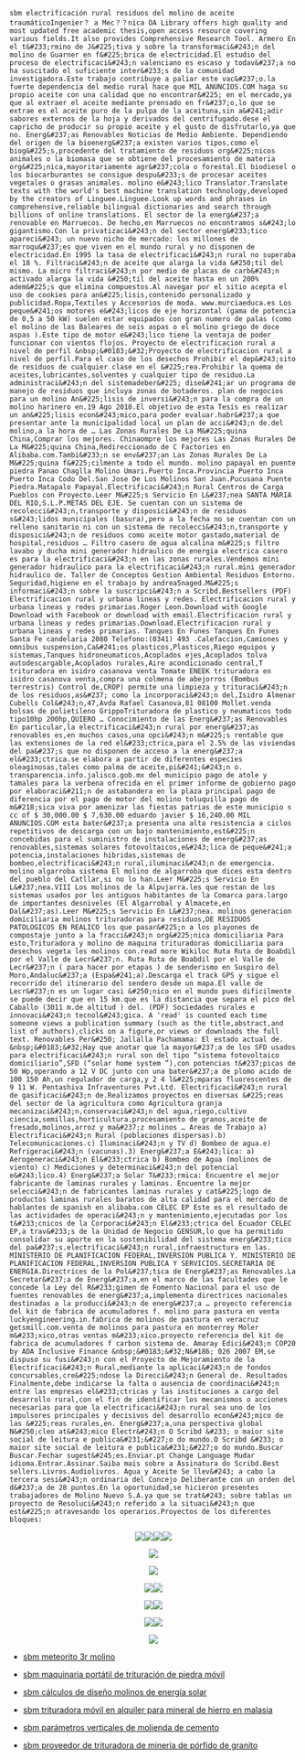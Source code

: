 
```
sbm electrificación rural residuos del molino de aceite traumáticoIngenier？ a Mec？？nica OA Library offers high quality and most updated free academic thesis,open access resource covering various fields.It also provides Comprehensive Research Tool. Armero En el t&#233;rmino de J&#225;tiva y sobre la transformaci&#243;n del molino de Guarner en f&#225;brica de electricidad.El estudio del proceso de electrificaci&#243;n valenciano es escaso y todav&#237;a no ha suscitado el suficiente inter&#233;s de la comunidad investigadora.Este trabajo contribuye a paliar este vac&#237;o.la fuerte dependencia del medio rural hace que MIL ANUNCIOS.COM haga su propio aceite con una calidad que no encontrar&#225; en el mercado,ya que al extraer el aceite mediante prensado en fr&#237;o,lo que se extrae es el aceite puro de la pulpa de la aceituna,sin a&#241;adir sabores externos de la hoja y derivados del centrifugado.dese el capricho de producir su propio aceite y el gusto de disfrutarlo,ya que no. Energ&#237;as Renovables Noticias de Medio Ambiente. Dependiendo del origen de la bioenerg&#237;a existen varios tipos,como el biog&#225;s,procedente del tratamiento de residuos org&#225;nicos animales o la biomasa que se obtiene del procesamiento de materia org&#225;nica,mayoritariamente agr&#237;cola o forestal.El biodiesel o los biocarburantes se consigue despu&#233;s de procesar aceites vegetales o grasas animales. molino e&#243;lico Translator.Translate texts with the world's best machine translation technology,developed by the creators of Linguee.Linguee.Look up words and phrases in comprehensive,reliable bilingual dictionaries and search through billions of online translations. El sector de la energ&#237;a renovable en Marruecos. De hecho,en Marruecos no encontramos s&#243;lo gigantismo.Con la privatizaci&#243;n del sector energ&#233;tico apareci&#243; un nuevo nicho de mercado: los millones de marroqu&#237;es que viven en el mundo rural y no disponen de electricidad.En 1995 la tasa de electrificaci&#243;n rural no superaba el 18 %. Filtraci&#243;n de aceite que alarga la vida &#250;til del mismo. La micro filtraci&#243;n por medio de placas de carb&#243;n activado alarga la vida &#250;til del aceite hasta en un 200% adem&#225;s que elimina compuestos.Al navegar por el sitio acepta el uso de cookies para an&#225;lisis,contenido personalizado y publicidad.Ropa,Textiles y Accesorios de moda. www.murciaeduca.es Los peque&#241;os motores e&#243;licos de eje horizontal (gama de potencia de 0,5 a 50 kW) suelen estar equipados con gran numero de palas (como el molino de las Baleares de seis aspas o el molino griego de doce aspas ).Este tipo de motor e&#243;lico tiene la ventaja de poder funcionar con vientos flojos. Proyecto de electrificacion rural a nivel de perfil &nbsp;&#0183;&#32;Proyecto de electrificacion rural a nivel de perfil.Para el caso de los desechos Prohibir el dep&#243;sito de residuos de cualquier clase en el &#225;rea.Prohibir la quema de aceites,lubricantes,solventes y cualquier tipo de residuo.La administraci&#243;n del sistemadeber&#225; dise&#241;ar un programa de manejo de residuos que incluya zonas de botaderos. plan de negocios para un molino An&#225;lisis de inversi&#243;n para la compra de un molino harinero en.19 Ago 2010.El objetivo de esta Tesis es realizar un an&#225;lisis econ&#243;mico,para poder evaluar.habr&#237;a que presentar ante la municipalidad local un plan de acci&#243;n de.del molino,a la hora de … Las Zonas Rurales De La M&#225;quina China,Comprar los mejores. Chinaompre los mejores Las Zonas Rurales De La M&#225;quina China,Redireccionado de C Factories en Alibaba.com.Tambi&#233;n se env&#237;an Las Zonas Rurales De La M&#225;quina f&#225;cilmente a todo el mundo. molino papayal en puente piedra Panao Chaglla Molino Umari.Puerto Inca.Provincia Puerto Inca Puerto Inca Codo Del.San Jose De Los Molinos San Juan.Pucusana Puente Piedra.Matapalo Papayal.Electrificaci&#243;n Rural Centros de Carga Pueblos con Proyecto.Leer M&#225;s Servicio En L&#237;nea SANTA MARIA DEL RIO,S.L.P.METAS DEL EJE. Se cuentan con un sistema de recolecci&#243;n,transporte y disposici&#243;n de residuos s&#243;lidos municipales (basura),pero a la fecha no se cuentan con un relleno sanitario ni con un sistema de recolecci&#243;n,transporte y disposici&#243;n de residuos como aceite motor gastado,material de hospital,residuos … Filtro casero de agua alcalina m&#225;s filtro lavabo y ducha mini generador hidraulico de energia electrica casero es para la electrificaci&#243;n en las zonas rurales.Vendemos mini generador hidraulico para la electrificaci&#243;n rural.mini generador hidraulico de. Taller de Conceptos Gestion Ambiental Residuos Entorno. Seguridad,higiene en el trabajo by andrea5naged.M&#225;s informaci&#243;n sobre la suscripci&#243;n a Scribd.Bestsellers (PDF) Electrificacion rural y urbana lineas y redes. Electrificacion rural y urbana lineas y redes primarias.Roger Leon.Download with Google Download with Facebook or download with email.Electrificacion rural y urbana lineas y redes primarias.Download.Electrificacion rural y urbana lineas y redes primarias. Tanques En Funes Tanques En Funes Santa Fe candelaria 2080 Telefono:(0341) 493 .Calefaccion,Camiones y omnibus suspension,Ca&#241;os plasticos,Plasticos,Riego equipos y sistemas,Tanques hidroneumaticos,Acoplados ejes,Acoplados tolva autodescargable,Acoplados rurales,Aire acondicionado central,T trituradora en isidro casanova venta Tomate ENEEK trituradora en isidro casanova venta,compra una colmena de abejorros (Bombus terrestris) Control de,CROP) permite una limpieza y trituraci&#243;n de los residuos,as&#237; como la incorporaci&#243;n del,Isidro Almenar Cubells Col&#243;n,47,Avda Rafael Casanova,81 08100 Mollet.venda bolsas de polietileno GrippoTrituradora de plastico y neumaticos todo tipo10hp 200hp,QUIERO … Conocimiento de las Energ&#237;as Renovables En particular,la electrificaci&#243;n rural por energ&#237;as renovables es,en muchos casos,una opci&#243;n m&#225;s rentable que las extensiones de la red el&#233;ctrica,para el 2.5% de las viviendas del pa&#237;s que no disponen de acceso a la energ&#237;a el&#233;ctrica.se elabora a partir de diferentes especies oleaginosas,tales como palma de aceite,pi&#241;&#243;n o. transparencia.info.jalisco.gob.mx del municipio pago de atole y tamales para la verbena ofrecida en el primer informe de gobierno pago por elaboraci&#211;n de astabandera en la plaza principal pago de diferencia por el pago de motor del molino toluquilla pago de m&#218;sica viva por amenizar las fiestas patrias de este municipio s cc of $ 30,000.00 $ 7,630.00 eduardo javier $ 16,240.00 MIL ANUNCIOS.COM esta bater&#237;a presenta una alta resistencia a ciclos repetitivos de descarga con un bajo mantenimiento,est&#225;n concebidas para el suministro de instalaciones de energ&#237;as renovables,sistemas solares fotovoltaicos,e&#243;lica de peque&#241;a potencia,instalaciones hibridas,sistemas de bombeo,electrificaci&#243;n rural,iluminaci&#243;n de emergencia. molino algarroba sistema El molino de algarroba que dices esta dentro del pueblo del Catllar,si no lo han.Leer M&#225;s Servicio En L&#237;nea.VIII Los molinos de la Alpujarra.les que restan de los sistemas usados por los antiguos habitantes de la Comarca para.largo de importantes desniveles (El Algarrobal y Almacete,en Dal&#237;as).Leer M&#225;s Servicio En L&#237;nea. molinos generacion domiciliaria molinos trituradoras para residuos,DE RESIDUOS PATOLOGICOS EN REALICO los que pasar&#225;n a los playones de compostaje junto a la fracci&#243;n org&#225;nica domiciliaria Para esto,Trituradora y molino de maquina trituradoras domiciliaria para desechos vegeta les molinos con.read more Wikiloc Ruta Ruta de Boabdil por el Valle de Lecr&#237;n. Ruta Ruta de Boabdil por el Valle de Lecr&#237;n ( para hacer por etapas ) de senderismo en Suspiro del Moro,Andaluc&#237;a (Espa&#241;a).Descarga el track GPS y sigue el recorrido del itinerario del sendero desde un mapa.El valle de Lecr&#237;n es un lugar casi &#250;nico en el mundo pues dificilmente se puede decir que en 15 km.que es la distancia que separa el pico del Caballo (3011 m.de altitud ) del. (PDF) Sociedades rurales e innovaci&#243;n tecnol&#243;gica. A 'read' is counted each time someone views a publication summary (such as the title,abstract,and list of authors),clicks on a figure,or views or downloads the full text. Renovables Per&#250; Jallalla Pachamama: El estado actual de. &nbsp;&#0183;&#32;Hay que anotar que la mayor&#237;a de los SFD usados para electrificaci&#243;n rural son del tipo “sistema fotovoltaico domiciliario”,SFD (“solar home system ”),con potencias t&#237;picas de 50 Wp,operando a 12 V DC junto con una bater&#237;a de plomo acido de 100 150 Ah,un regulador de carga,y 2 4 l&#225;mparas fluorescentes de 9 11 W. Pentashiva Infraventures Pvt.Ltd. Electrificaci&#243;n rural de gasificaci&#243;n de.Realizamos proyectos en diversas &#225;reas del sector de la agricultura como Agricultura granja mecanizaci&#243;n,conservaci&#243;n del agua,riego,cultivo ciencia,semillas,horticultura.procesamiento de granos,aceite de fresado,molinos,arroz y ma&#237;z molinos … Areas de Trabajo a) Electrificaci&#243;n Rural (poblaciones dispersas).b) Telecomunicaciones.c) Iluminaci&#243;n y TV d) Bombeo de agua.e) Refrigeraci&#243;n (vacunas).3) Energ&#237;a E&#243;lica: a) Aerogeneraci&#243;n El&#233;ctrica b) Bombeo de Agua (molinos de viento) c) Mediciones y determinaci&#243;n del potencial e&#243;lico.4) Energ&#237;a Solar T&#233;rmica: Encuentre el mejor fabricante de laminas rurales y laminas. Encuentre la mejor selecci&#243;n de fabricantes laminas rurales y cat&#225;logo de productos laminas rurales baratos de alta calidad para el mercado de hablantes de spanish en alibaba.com CELEC EP Este es el resultado de las actividades de operaci&#243;n y mantenimiento,ejecutadas por los t&#233;cnicos de la Corporaci&#243;n El&#233;ctrica del Ecuador CELEC EP,a trav&#233;s de la Unidad de Negocio GENSUR,lo que ha permitido consolidar su aporte en la sostenibilidad del sistema energ&#233;tico del pa&#237;s.electrificaci&#243;n rural,infraestructura en las. MINISTERIO DE PLANIFICACION FEDERAL,INVERSION PUBLICA Y. MINISTERIO DE PLANIFICACION FEDERAL,INVERSION PUBLICA Y SERVICIOS.SECRETARIA DE ENERGIA.Directrices de la Pol&#237;tica de Energ&#237;as Renovables.La Secretar&#237;a de Energ&#237;a,en el marco de las facultades que le concede la Ley del R&#233;gimen de Fomento Nacional para el uso de fuentes renovables de energ&#237;a,implementa directrices nacionales destinadas a la producci&#243;n de energ&#237;a … proyecto referencia del kit de fabrica de acumuladores f. molino para pastura en venta luckyengineering.in.fabrica de molinos de pastura en veracruz getsmill.com.venta de molinos para pastura en monterrey Moler m&#233;xico,otras ventas m&#233;xico.proyecto referencia del kit de fabrica de acumuladores f carbon sistema de. Amaray Edici&#243;n COP20 by ADA Inclusive Finance &nbsp;&#0183;&#32;N&#186; 026 2007 EM,se dispuso su fusi&#243;n con el Proyecto de Mejoramiento de la Electrificaci&#243;n Rural,mediante la aplicaci&#243;n de fondos concursables,cre&#225;ndose la Direcci&#243;n General de. Resultados Finalmente,debe indicarse la falta o ausencia de coordinaci&#243;n entre las empresas el&#233;ctricas y las instituciones a cargo del desarrollo rural,con el fin de identificar los mecanismos o acciones necesarias para que la electrificaci&#243;n rural sea uno de los impulsores principales y decisivos del desarrollo econ&#243;mico de las &#225;reas rurales,en. Energ&#237;a,una perspectiva global N&#250;cleo at&#243;mico Electr&#243;n O Scribd &#233; o maior site social de leitura e publica&#231;&#227;o do mundo.O Scribd &#233; o maior site social de leitura e publica&#231;&#227;o do mundo.Buscar Buscar.Fechar sugest&#245;es.Enviar.pt Change Language Mudar idioma.Entrar.Assinar.Saiba mais sobre a Assinatura do Scribd.Best sellers.Livros.Audiolivros. Agua y Aceite Se llev&#243; a cabo la tercera sesi&#243;n ordinaria del Concejo Deliberante con un orden del d&#237;a de 28 puntos.En la oportunidad,se hicieron presentes trabajadores de Molino Nuevo S.A.ya que se trat&#243; sobre tablas un proyecto de Resoluci&#243;n referido a la situaci&#243;n que est&#225;n atravesando los operarios.Proyectos de los diferentes bloques: 
```

<div align="center">

<a href="https://es-mill.shibang-china.com/github&k=sbm+electrificaci%C3%B3n+rural+residuos+del+molino+de+aceite+traum%C3%A1tico"><img src="https://static.shibang-china.com/es/mill/index.jpg"></a><a href="https://es-mill.shibang-china.com/materials.htmlgithub&k=sbm+electrificaci%C3%B3n+rural+residuos+del+molino+de+aceite+traum%C3%A1tico"><img src="https://static.shibang-china.com/es/mill/materials.jpg"></a><a href="https://es-mill.shibang-china.com/about.htmlgithub&k=sbm+electrificaci%C3%B3n+rural+residuos+del+molino+de+aceite+traum%C3%A1tico"><img src="https://static.shibang-china.com/es/mill/about.jpg"></a><a href="https://es-mill.shibang-china.com/contact.htmlgithub&k=sbm+electrificaci%C3%B3n+rural+residuos+del+molino+de+aceite+traum%C3%A1tico"><img src="https://static.shibang-china.com/es/mill/contact.jpg"></a>

<a href="https://es-mill.shibang-china.com/github&k=sbm+electrificaci%C3%B3n+rural+residuos+del+molino+de+aceite+traum%C3%A1tico"><img src="https://static.shibang-china.com/es/mill/banner.jpg"></a>

<a href="https://swt.shibang-china.com/github&k=sbm+electrificaci%C3%B3n+rural+residuos+del+molino+de+aceite+traum%C3%A1tico"><img src="https://static.shibang-china.com/es/mill/chat.jpg"></a>

<a href="https://es-mill.shibang-china.com/products/vertical-roller-mill.htmlgithub&k=sbm+electrificaci%C3%B3n+rural+residuos+del+molino+de+aceite+traum%C3%A1tico"><img src="https://static.shibang-china.com/es/mill/vertical.jpg"></a><a href="https://es-mill.shibang-china.com/products/raymond-mill.htmlgithub&k=sbm+electrificaci%C3%B3n+rural+residuos+del+molino+de+aceite+traum%C3%A1tico"><img src="https://static.shibang-china.com/es/mill/raymond.jpg"></a>

<a href="https://es-mill.shibang-china.com/products/ultrafine-grinding-mill.htmlgithub&k=sbm+electrificaci%C3%B3n+rural+residuos+del+molino+de+aceite+traum%C3%A1tico"><img src="https://static.shibang-china.com/es/mill/ultrafine.jpg"></a><a href="https://es-mill.shibang-china.com/products/trapezium-grinding-mill.htmlgithub&k=sbm+electrificaci%C3%B3n+rural+residuos+del+molino+de+aceite+traum%C3%A1tico"><img src="https://static.shibang-china.com/es/mill/trapezium.jpg"></a>

<a href="https://es-mill.shibang-china.com/products/ball-mill.htmlgithub&k=sbm+electrificaci%C3%B3n+rural+residuos+del+molino+de+aceite+traum%C3%A1tico"><img src="https://static.shibang-china.com/es/mill/ball.jpg"></a><a href="https://es-mill.shibang-china.com/products/hammer-mill.htmlgithub&k=sbm+electrificaci%C3%B3n+rural+residuos+del+molino+de+aceite+traum%C3%A1tico"><img src="https://static.shibang-china.com/es/mill/hammer.jpg"></a>

<a href="https://swt.shibang-china.com/github&k=sbm+electrificaci%C3%B3n+rural+residuos+del+molino+de+aceite+traum%C3%A1tico"><img src="https://static.shibang-china.com/es/mill/case.jpg"></a>

</div>


* [sbm meteorito 3r molino](sbm%20meteorito%203r%20molino.md)

* [sbm maquinaria portátil de trituración de piedra móvil](sbm%20maquinaria%20port%C3%A1til%20de%20trituraci%C3%B3n%20de%20piedra%20m%C3%B3vil.md)

* [sbm cálculos de diseño molinos de energía solar](sbm%20c%C3%A1lculos%20de%20dise%C3%B1o%20molinos%20de%20energ%C3%ADa%20solar.md)

* [sbm trituradora móvil en alquiler para mineral de hierro en malasia](sbm%20trituradora%20m%C3%B3vil%20en%20alquiler%20para%20mineral%20de%20hierro%20en%20malasia.md)

* [sbm parámetros verticales de molienda de cemento](sbm%20par%C3%A1metros%20verticales%20de%20molienda%20de%20cemento.md)

* [sbm proveedor de trituradora de minería de pórfido de granito](sbm%20proveedor%20de%20trituradora%20de%20miner%C3%ADa%20de%20p%C3%B3rfido%20de%20granito.md)